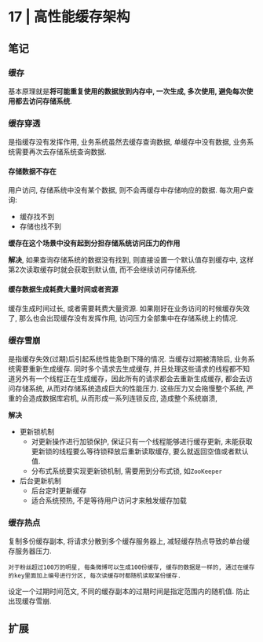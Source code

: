 # 17 | 高性能缓存架构

## 笔记

### 缓存

基本原理就是**将可能重复使用的数据放到内存中, 一次生成, 多次使用, 避免每次使用都去访问存储系统**.

### 缓存穿透

是指缓存没有发挥作用, 业务系统虽然去缓存查询数据, 单缓存中没有数据, 业务系统需要再次去存储系统查询数据.

#### 存储数据不存在

用户访问, 存储系统中没有某个数据, 则不会再缓存中存储响应的数据. 每次用户查询:

* 缓存找不到
* 存储也找不到

**缓存在这个场景中没有起到分担存储系统访问压力的作用**

**解决**, 如果查询存储系统的数据没有找到, 则直接设置一个默认值存到缓存中, 这样第2次读取缓存时就会获取到默认值, 而不会继续访问存储系统.

#### 缓存数据生成耗费大量时间或者资源

缓存生成时间过长, 或者需要耗费大量资源. 如果刚好在业务访问的时候缓存失效了, 那么也会出现缓存没有发挥作用, 访问压力全部集中在存储系统上的情况.

### 缓存雪崩

是指缓存失效(过期)后引起系统性能急剧下降的情况. 当缓存过期被清除后, 业务系统需要重新生成缓存. 同时多个请求去生成缓存, 并且处理这些请求的线程都不知道另外有一个线程正在生成缓存，因此所有的请求都会去重新生成缓存, 都会去访问存储系统, 从而对存储系统造成巨大的性能压力. 这些压力又会拖慢整个系统, 严重的会造成数据库宕机, 从而形成一系列连锁反应, 造成整个系统崩溃,

**解决**

* 更新锁机制
	* 对更新操作进行加锁保护, 保证只有一个线程能够进行缓存更新, 未能获取更新锁的线程要么等待锁释放后重新读取缓存, 要么就返回空值或者默认值.
	* 分布式系统要实现更新锁机制, 需要用到分布式锁, 如`ZooKeeper`
* 后台更新机制
	* 后台定时更新缓存
	* 适合系统预热, 不是等待用户访问才来触发缓存加载

### 缓存热点

复制多份缓存副本, 将请求分散到多个缓存服务器上, 减轻缓存热点导致的单台缓存服务器压力.

```
对于粉丝超过100万的明星, 每条微博可以生成100份缓存, 缓存的数据是一样的, 通过在缓存的key里面加上编号进行分区, 每次读缓存时都随机读取某份缓存.
```

设定一个过期时间范文, 不同的缓存副本的过期时间是指定范围内的随机值. 防止出现缓存雪崩.

## 扩展